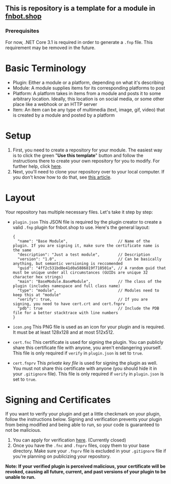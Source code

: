 ﻿## This is repository is a template for a module in [fnbot.shop](https://github.com/fnbot-shop)

### Prerequisites
For now, .NET Core 3.1 is required in order to generate a `.fnp` file. This requirement may be removed in the future.

# Basic Terminology
 - Plugin: Either a module or a platform, depending on what it's describing
 - Module: A module supplies items for its corresponding platforms to post
 - Platform: A platform takes in items from a module and posts it to some arbitrary location. Ideally, this location is on social media, or some other place like a webhook or an HTTP server
 - Item: An item can be any type of multimedia (text, image, gif, video) that is created by a module and posted by a platform

# Setup

 1. First, you need to create a repository for your module. The easiest way is to click the green "**Use this template**" button and follow the instructions there to create your own repository for you to modify. For further help, click [here](https://help.github.com/en/github/creating-cloning-and-archiving-repositories/creating-a-repository-from-a-template).
 2. Next, you'll need to clone your repository over to your local computer. If you don't know how to do that, see [this article](https://help.github.com/en/github/creating-cloning-and-archiving-repositories/cloning-a-repository).

# Layout
Your repository has multiple necessary files. Let's take it step by step:

 - `plugin.json`
This JSON file is required by the plugin creator to create a valid `.fnp` plugin for fnbot.shop to use. Here's the general layout:

       {
         "name": "Base Module",                      // Name of the plugin. If you are signing it, make sure the certificate name is the same
         "description": "Just a test module",        // Description
         "version": "1.0",                           // Can be basically anything, but semantic versioning is reccomended
         "guid": "4ff2c531bd8e41d0a5886819f710501a", // A random guid that must be unique under all circumstances (GUIDs are unique 32 character hex strings)
         "main": "BaseModule.BaseModule",            // The class of the plugin (includes namespace and full class name)
         "type": "module",                           // Modules need to keep this at "module"
         "verify": true,                             // If you are signing, you need to have cert.crt and cert.fnprv
         "pdb": true                                 // Include the PDB file for a better stacktrace with line numbers
       }
- `icon.png`
This PNG file is used as an icon for your plugin and is required. It must be at least 128x128 and at most 512x512.
- `cert.fnc`
This certificate is used for signing the plugin. You can publicly share this certificate file with anyone, you aren't endangering yourself. This file is only required if `verify` in `plugin.json` is set to `true`.
- `cert.fnprv`
This *private key file* is used for signing the plugin as well. You must not share this certificate with anyone (you should hide it in your `.gitignore` file). This file is only required if `verify` in `plugin.json` is set to `true`.

# Signing and Certificates
If you want to verify your plugin and get a little checkmark on your plugin, follow the instructions below. Signing and verification prevents your plugin from being modified and being able to run, so your code is guaranteed to not be malicious.

 1. You can apply for verification [here](https://forms.gle/8tg4FGNhNG9BkHDcA). (Currently closed)
 2. Once you have the `.fnc` and `.fnprv` files, copy them to your base directory. Make sure your `.fnprv` file is excluded in your `.gitignore` file if you're planning on publicizing your repository.

**Note: If your verified plugin is perceived malicious, your certificate will be revoked, causing all future, current, and past versions of your plugin to be unable to run.**
